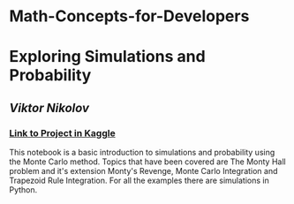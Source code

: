 # Math-Concepts-for-Developers
# Exploring Simulations and Probability

## *Viktor Nikolov*

### [Link to Project in Kaggle](https://www.kaggle.com/code/snailonrock/exploring-simulations-and-probability)

This notebook is a basic introduction to simulations and probability using the Monte Carlo method. Topics that have been covered are The Monty Hall problem and it's extension Monty's Revenge, Monte Carlo Integration and Trapezoid Rule Integration. For all the examples there are simulations in Python.
